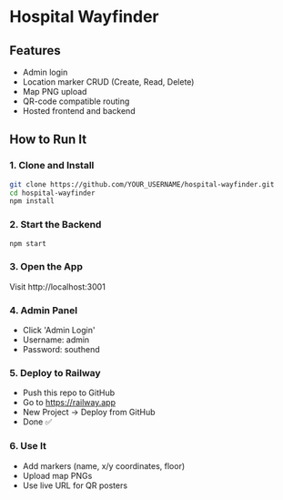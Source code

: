 # Hospital Wayfinder

## Features
- Admin login
- Location marker CRUD (Create, Read, Delete)
- Map PNG upload
- QR-code compatible routing
- Hosted frontend and backend

## How to Run It

### 1. Clone and Install
```bash
git clone https://github.com/YOUR_USERNAME/hospital-wayfinder.git
cd hospital-wayfinder
npm install
```

### 2. Start the Backend
```bash
npm start
```

### 3. Open the App
Visit http://localhost:3001

### 4. Admin Panel
- Click 'Admin Login'
- Username: admin
- Password: southend

### 5. Deploy to Railway
- Push this repo to GitHub
- Go to https://railway.app
- New Project → Deploy from GitHub
- Done ✅

### 6. Use It
- Add markers (name, x/y coordinates, floor)
- Upload map PNGs
- Use live URL for QR posters